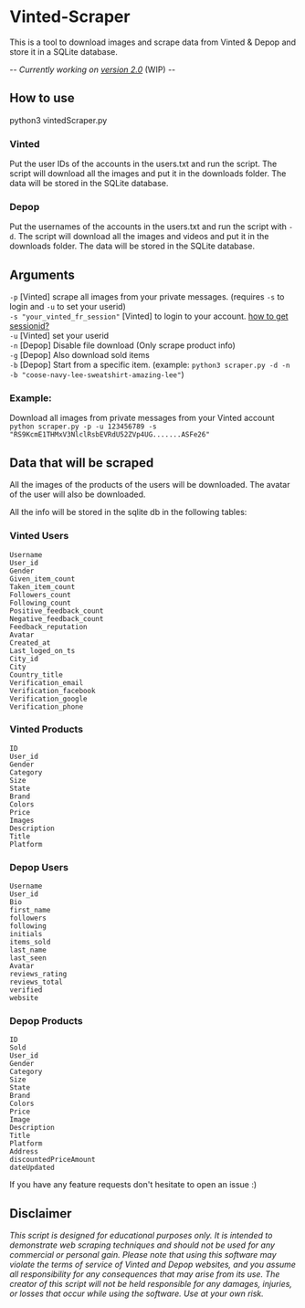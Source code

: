 # Vinted-Scraper
This is a tool to download images and scrape data from Vinted & Depop and store it in a SQLite database.

-- *Currently working on [version 2.0](https://github.com/Gertje823/Vinted-Scraper/tree/v2)* (WIP) -- 

## How to use
python3 vintedScraper.py
### Vinted
Put the user IDs of the accounts in the users.txt and run the script.
The script will download all the images and put it in the downloads folder.
The data will be stored in the SQLite database.

### Depop
Put the usernames of the accounts in the users.txt and run the script with `-d`.
The script will download all the images and videos and put it in the downloads folder.
The data will be stored in the SQLite database.

## Arguments
`-p` [Vinted] scrape all images from your private messages. (requires `-s` to login and `-u` to set your userid)  
`-s "your_vinted_fr_session"` [Vinted] to login to your account. [how to get sessionid?](https://github.com/Gertje823/Vinted-Scraper/wiki/How-to-get-Vinted-sessionID%3F)   
`-u` [Vinted] set your userid  
`-n` [Depop] Disable file download (Only scrape product info)  
`-g` [Depop] Also download sold items  
`-b` [Depop] Start from a specific item. (example: `python3 scraper.py -d -n -b "coose-navy-lee-sweatshirt-amazing-lee"`)


### Example:  
Download all images from private messages from your Vinted account  
`python scraper.py -p -u 123456789 -s "RS9KcmE1THMxV3NlclRsbEVRdU52ZVp4UG.......ASFe26"`

## Data that will be scraped
All the images of the products of the users will be downloaded. The avatar of the user will also be downloaded.

All the info will be stored in the sqlite db in the following tables:

### Vinted Users
 `Username`  
 `User_id`     
 `Gender`  
 `Given_item_count`  
 `Taken_item_count`  
 `Followers_count`  
 `Following_count`  
 `Positive_feedback_count`  
 `Negative_feedback_count`  
 `Feedback_reputation`  
 `Avatar`  
 `Created_at`  
 `Last_loged_on_ts`  
 `City_id`  
 `City`  
 `Country_title`  
 `Verification_email`   
 `Verification_facebook`  
 `Verification_google`  
 `Verification_phone`   

### Vinted Products
 `ID`  
 `User_id`     
 `Gender`  
 `Category`           
 `Size`         
 `State`  
 `Brand`  
 `Colors`  
 `Price`  
 `Images`  
 `Description`  
 `Title`  
 `Platform`  
 
 ### Depop Users
 `Username`  
 `User_id`     
 `Bio`  
 `first_name`  
 `followers`  
 `following`  
 `initials`  
 `items_sold`  
 `last_name`  
 `last_seen`  
 `Avatar`  
 `reviews_rating`  
 `reviews_total`  
 `verified`  
 `website`  
 ### Depop Products
 `ID`  
 `Sold`    
 `User_id`    
 `Gender`  
 `Category`           
 `Size`         
 `State`  
 `Brand`  
 `Colors`  
 `Price`  
 `Image`  
 `Description`  
 `Title`  
 `Platform`  
 `Address`  
 `discountedPriceAmount`  
 `dateUpdated`  
 
 If you have any feature requests don't hesitate to open an issue :)

## Disclaimer
*This script is designed for educational purposes only. It is intended to demonstrate web scraping techniques and should not be used for any commercial or personal gain. Please note that using this software may violate the terms of service of Vinted and Depop websites, and you assume all responsibility for any consequences that may arise from its use. The creator of this script will not be held responsible for any damages, injuries, or losses that occur while using the software. Use at your own risk.*
